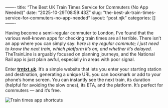 ——-
title: “The Best UK Train Times Service for Commuters (No App Needed)”
date: “2025-10-29T08:59:43Z”
slug: “the-best-uk-train-times-service-for-commuters-no-app-needed”
layout: “post.njk”
categories: []
——-


Having become a semi-regular commuter to London, I’ve found that the various well-known apps for checking train times are all terrible. There isn’t an app where you can simply say: h*ere is my regular commute; I just need to know the next train, which platform it’s on, and whether it’s delayed.*
TheTrainLine is arguably focused on planning journeys, and the National Rail app is just plain awful, especially in areas with poor signal.

Enter [**trntxt.uk**](https://trntxt.uk). It’s a simple website that lets you enter your starting station and destination, generating a unique URL you can bookmark or add to your phone’s home screen. You can instantly see the next train, its duration (helpful for avoiding the slow ones), its ETA, and the platform. It’s perfect for commuters — and it’s free.

 ![Train times app shortcuts](/img/train-times.png)
